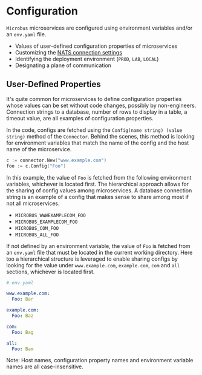 # Configuration

`Microbus` microservices are configured using environment variables and/or an `env.yaml` file.

* Values of user-defined configuration properties of microservices
* Customizing the [NATS connection settings](./natsconnection.md)
* Identifying the deployment environment (`PROD`, `LAB`, `LOCAL`)
* Designating a plane of communication

## User-Defined Properties

It's quite common for microservices to define configuration properties whose values can be set without code changes, possibly by non-engineers. Connection strings to a database, number of rows to display in a table, a timeout value, are all examples of configuration properties.

In the code, configs are fetched using the `Config(name string) (value string)` method of the `Connector`. Behind the scenes, this method is looking for environment variables that match the name of the config and the host name of the microservice. 

```go
c := connector.New("www.example.com")
foo := c.Config("Foo")
```

In this example, the value of `Foo` is fetched from the following environment variables, whichever is located first.
The hierarchical approach allows for the sharing of config values among microservices. A database connection string is an example of a config that makes sense to share among most if not all microservices.

* `MICROBUS_WWWEXAMPLECOM_FOO`
* `MICROBUS_EXAMPLECOM_FOO`
* `MICROBUS_COM_FOO`
* `MICROBUS_ALL_FOO`

If not defined by an environment variable, the value of `Foo` is fetched from an `env.yaml` file that must be located in the current working directory. Here too a hierarchical structure is leveraged to enable sharing configs by looking for the value under `www.example.com`, `example.com`, `com` and `all` sections, whichever is located first. 

```yaml
# env.yaml

www.example.com:
  Foo: Bar

example.com:
  Foo: Baz

com:
  Foo: Bag

all:
  Foo: Bam
```

Note: Host names, configuration property names and environment variable names are all case-insensitive.
